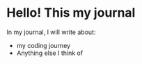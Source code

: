 # Hello! This my journal

In my journal, I will write about:

- my coding journey
- Anything else I think of

